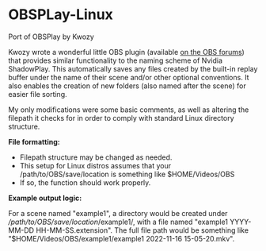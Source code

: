 # OBSPLay-Linux
Port of OBSPlay by Kwozy


Kwozy wrote a wonderful little OBS plugin (available [on the OBS forums](https://obsproject.com/forum/resources/obsplay-nvidia-shadowplay-alternative.1326/)) that provides similar functionality to the naming scheme of Nvidia ShadowPlay. This automatically saves any files created by the built-in replay buffer under the name of their scene and/or other optional conventions. It also enables the creation of new folders (also named after the scene) for easier file sorting.

My only modifications were some basic comments, as well as altering the filepath it checks for in order to comply with standard Linux directory structure.


**File formatting:**

- Filepath structure may be changed as needed.
- This setup for Linux distros assumes that your /path/to/OBS/save/location is something like $HOME/Videos/OBS
- If so, the function should work properly.

**Example output logic:**

For a scene named "example1", a directory would be created under */path/to/OBS/save/location*/example1/, with a file named "example1 YYYY-MM-DD HH-MM-SS.extension".
The full file path would be something like "$HOME/Videos/OBS/example1/example1 2022-11-16 15-05-20.mkv".
